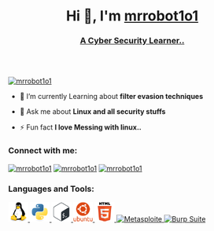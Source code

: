 <h1 align="center">Hi 👋, I'm <a href="https://twitter.com/mrrobot1o1" alt="mrrobot1o1">mrrobot1o1</h1>
<h3 align="center">A Cyber Security Learner..</h3>

<br/>
<br/>

<p align="left"> <a href="https://twitter.com/mrrobot1o1" target="__blank"><img src="https://img.shields.io/twitter/follow/mrrobot1o1?logo=twitter&style=for-the-badge" alt="mrrobot1o1" /></a> </p>

- 🌱 I’m currently Learning about **filter evasion  techniques**

- 💬 Ask me about **Linux and all security stuffs**

- ⚡ Fun fact **I love Messing with linux..**

<h3 align="left">Connect with me:</h3>
<p align="left">
<a href="https://twitter.com/mrrobot1o1" target="__blank"><img align="center" src="https://cdn.jsdelivr.net/npm/simple-icons@3.0.1/icons/twitter.svg" alt="mrrobot1o1" height="30" width="40" /></a>
<a href="https://linkedin.com/in/mrrobot1o1" target="__blank"><img align="center" src="https://cdn.jsdelivr.net/npm/simple-icons@3.0.1/icons/linkedin.svg" alt="mrrobot1o1" height="30" width="40" /></a>
<a href="https://www.hackerrank.com/mrrobot1o1" target="__blank"><img align="center" src="https://cdn.jsdelivr.net/npm/simple-icons@3.0.1/icons/hackerrank.svg" alt="mrrobot1o1" height="30" width="40" /></a>
</p>
<h3 align="left">Languages and Tools:</h3>
<!--Linux -->
<p align="left"> <a href="https://www.linux.org/" target="__blank"> <img src="https://raw.githubusercontent.com/devicons/devicon/master/icons/linux/linux-original.svg" alt="linux" width="40" height="40"/> </a>
<!--Python -->
<a href="https://pythonbasics.org" target="__blank"> <img src="https://raw.githubusercontent.com/devicons/devicon/master/icons/python/python-original.svg" alt="Python" width="40" height="40"/> </a>
<!--Bash -->
<a href="https://www.tutorialspoint.com/unix/index.htm" target="__blank"> <img src="https://raw.githubusercontent.com/devicons/devicon/master/icons/bash/bash-plain.svg" alt="bash scriprting" width="40" height="40"/>
<!--Ubuntu -->
</a><a href="https://ubuntu.com/" target="__blank"> <img src="https://raw.githubusercontent.com/devicons/devicon/master/icons/ubuntu/ubuntu-plain-wordmark.svg" alt="Ubuntu" width="40" height="40"/> </a>
<!--html -->
<a href="https://www.w3schools.com/html/" target="__blank"> <img src="https://raw.githubusercontent.com/devicons/devicon/master/icons/html5/html5-original-wordmark.svg" alt="Html" width="40" height="40"/> </a>
<!--Metasploit -->
<a href="https://www.metasploit.com/" target="__blank"> <img src="https://pbs.twimg.com/profile_images/580131056629735424/2ENTk2K2_400x400.png" alt="Metasploite" width="40" height="40"/> </a>
<!--Burp Suite -->
<a href="https://portswigger.net/" target="__blank"> <img src="https://user-images.githubusercontent.com/17954762/47567241-4b4f2080-d92e-11e8-830c-b5db21beab69.png" alt="Burp Suite" width="40" height="40"/> </a>
 </p>
